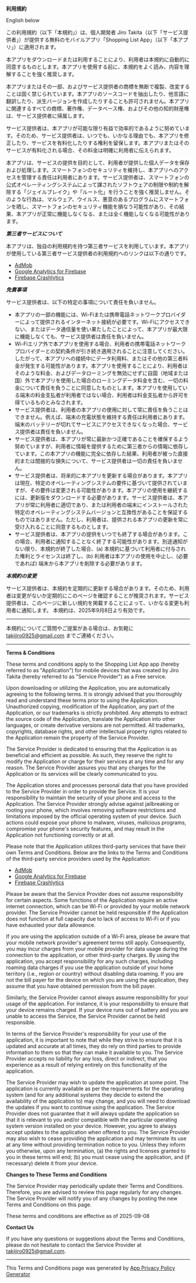 **利用規約**

English below

この利用規約（以下「本規約」）は、個人開発者 Jiro Takita（以下「サービス提供者」）が提供する無料のモバイルアプリ「Shopping List App」（以下「本アプリ」）に適用されます。

本アプリをダウンロードまたは利用することにより、利用者は本規約に自動的に同意するものとします。本アプリを使用する前に、本規約をよく読み、内容を理解することを強く推奨します。

本アプリまたはその一部、およびサービス提供者の商標を無断で複製、改変することは固く禁じられています。本アプリのソースコードを抽出したり、他言語に翻訳したり、派生バージョンを作成したりすることも許可されません。本アプリに関連するすべての商標、著作権、データベース権、およびその他の知的財産権は、サービス提供者に帰属します。

サービス提供者は、本アプリが可能な限り有益で効率的であるように努めています。そのため、サービス提供者は、いつでも、いかなる理由でも、本アプリを修正したり、サービスを有料化したりする権利を留保します。本アプリまたはそのサービスが有料化される場合、その料金は明確に利用者に伝えられます。

本アプリは、サービスの提供を目的として、利用者が提供した個人データを保存および処理します。スマートフォンのセキュリティを維持し、本アプリへのアクセスを管理する責任は利用者にあります。サービス提供者は、スマートフォンの公式オペレーティングシステムによって課されたソフトウェアの制限や制約を解除する「ジェイルブレイク」や「ルート化」を行うことを強く推奨しません。そのような行為は、マルウェア、ウイルス、悪意のあるプログラムにスマートフォンを晒し、スマートフォンのセキュリティ機能を損なう可能性があり、その結果、本アプリが正常に機能しなくなる、または全く機能しなくなる可能性があります。

***第三者サービスについて***

本アプリは、独自の利用規約を持つ第三者サービスを利用しています。本アプリが使用している第三者サービス提供者の利用規約へのリンクは以下の通りです。
*   [AdMob](https://developers.google.com/admob/terms)
*   [Google Analytics for Firebase](https://www.google.com/analytics/terms/)
*   [Firebase Crashlytics](https://firebase.google.com/terms/crashlytics)

***免責事項***

サービス提供者は、以下の特定の事項について責任を負いません。

* 本アプリの一部の機能には、Wi-Fiまたは携帯電話ネットワークプロバイダーによって提供されるインターネット接続が必要です。Wi-Fiにアクセスできない、またはデータ通信量を使い果たしたことによって、本アプリが最大限に機能しなくても、サービス提供者は責任を負いません。
* Wi-Fiエリア外で本アプリを使用する場合、利用者の携帯電話ネットワークプロバイダーとの契約条件が引き続き適用されることに注意してください。したがって、本アプリへの接続中にデータ利用料、またはその他の第三者料金が発生する可能性があります。本アプリを使用することにより、利用者はそのような料金、およびデータローミングを無効にせずに自国（地域または国）外で本アプリを使用した場合のローミングデータ料金を含む、一切の料金について責任を負うことに同意したものとします。本アプリを使用している端末の料金支払者が利用者ではない場合、利用者は料金支払者から許可を得ているものとみなされます。
* サービス提供者は、利用者の本アプリの使用に対して常に責任を負うことはできません。例えば、端末の充電状態を維持する責任は利用者にあります。端末のバッテリーが切れてサービスにアクセスできなくなった場合、サービス提供者は責任を負いません。
* サービス提供者は、本アプリが常に最新かつ正確であることを確保するよう努めていますが、利用者に情報を提供するために第三者からの情報に依存しています。この本アプリの機能に完全に依存した結果、利用者が被った直接的または間接的な損失について、サービス提供者は一切の責任を負いません。
* サービス提供者は、将来的に本アプリを更新する場合があります。本アプリは現在、特定のオペレーティングシステムの要件に基づいて提供されていますが、その要件は変更される可能性があります。本アプリの使用を継続するには、更新版をダウンロードする必要があります。サービス提供者は、本アプリが常に利用者に適切であり、または利用者の端末にインストールされた特定のオペレーティングシステムバージョンと互換性があることを保証するものではありません。ただし、利用者は、提供される本アプリの更新を常に受け入れることに同意するものとします。
* サービス提供者は、本アプリの提供をいつでも終了する場合があります。この場合、利用者に通知することなく終了する可能性があります。別途通知がない限り、本規約が終了した場合、(a) 本規約に基づいて利用者に付与された権利とライセンスは終了し、(b) 利用者は本アプリの使用を中止し、(必要であれば) 端末から本アプリを削除する必要があります。

***本規約の変更***

サービス提供者は、本規約を定期的に更新する場合があります。そのため、利用者は変更がないか定期的にこのページを確認することが推奨されます。サービス提供者は、このページに新しい規約を掲載することによって、いかなる変更も利用者に通知します。
本規約は、2025年9月8日より有効です。

* * *

本規約についてご質問やご提案がある場合は、お気軽に takijiro0925@gmail.com までご連絡ください。

* * *

**Terms & Conditions**  

These terms and conditions apply to the Shopping List App app (hereby referred to as "Application") for mobile devices that was created by Jiro Takita (hereby referred to as "Service Provider") as a Free service.

Upon downloading or utilizing the Application, you are automatically agreeing to the following terms. It is strongly advised that you thoroughly read and understand these terms prior to using the Application. Unauthorized copying, modification of the Application, any part of the Application, or our trademarks is strictly prohibited. Any attempts to extract the source code of the Application, translate the Application into other languages, or create derivative versions are not permitted. All trademarks, copyrights, database rights, and other intellectual property rights related to the Application remain the property of the Service Provider.

The Service Provider is dedicated to ensuring that the Application is as beneficial and efficient as possible. As such, they reserve the right to modify the Application or charge for their services at any time and for any reason. The Service Provider assures you that any charges for the Application or its services will be clearly communicated to you.

The Application stores and processes personal data that you have provided to the Service Provider in order to provide the Service. It is your responsibility to maintain the security of your phone and access to the Application. The Service Provider strongly advise against jailbreaking or rooting your phone, which involves removing software restrictions and limitations imposed by the official operating system of your device. Such actions could expose your phone to malware, viruses, malicious programs, compromise your phone's security features, and may result in the Application not functioning correctly or at all.

Please note that the Application utilizes third-party services that have their own Terms and Conditions. Below are the links to the Terms and Conditions of the third-party service providers used by the Application:

*   [AdMob](https://developers.google.com/admob/terms)
*   [Google Analytics for Firebase](https://www.google.com/analytics/terms/)
*   [Firebase Crashlytics](https://firebase.google.com/terms/crashlytics)

Please be aware that the Service Provider does not assume responsibility for certain aspects. Some functions of the Application require an active internet connection, which can be Wi-Fi or provided by your mobile network provider. The Service Provider cannot be held responsible if the Application does not function at full capacity due to lack of access to Wi-Fi or if you have exhausted your data allowance.

If you are using the application outside of a Wi-Fi area, please be aware that your mobile network provider's agreement terms still apply. Consequently, you may incur charges from your mobile provider for data usage during the connection to the application, or other third-party charges. By using the application, you accept responsibility for any such charges, including roaming data charges if you use the application outside of your home territory (i.e., region or country) without disabling data roaming. If you are not the bill payer for the device on which you are using the application, they assume that you have obtained permission from the bill payer.

Similarly, the Service Provider cannot always assume responsibility for your usage of the application. For instance, it is your responsibility to ensure that your device remains charged. If your device runs out of battery and you are unable to access the Service, the Service Provider cannot be held responsible.

In terms of the Service Provider's responsibility for your use of the application, it is important to note that while they strive to ensure that it is updated and accurate at all times, they do rely on third parties to provide information to them so that they can make it available to you. The Service Provider accepts no liability for any loss, direct or indirect, that you experience as a result of relying entirely on this functionality of the application.

The Service Provider may wish to update the application at some point. The application is currently available as per the requirements for the operating system (and for any additional systems they decide to extend the availability of the application to) may change, and you will need to download the updates if you want to continue using the application. The Service Provider does not guarantee that it will always update the application so that it is relevant to you and/or compatible with the particular operating system version installed on your device. However, you agree to always accept updates to the application when offered to you. The Service Provider may also wish to cease providing the application and may terminate its use at any time without providing termination notice to you. Unless they inform you otherwise, upon any termination, (a) the rights and licenses granted to you in these terms will end; (b) you must cease using the application, and (if necessary) delete it from your device.

**Changes to These Terms and Conditions**

The Service Provider may periodically update their Terms and Conditions. Therefore, you are advised to review this page regularly for any changes. The Service Provider will notify you of any changes by posting the new Terms and Conditions on this page.

These terms and conditions are effective as of 2025-09-08

**Contact Us**

If you have any questions or suggestions about the Terms and Conditions, please do not hesitate to contact the Service Provider at takijiro0925@gmail.com.

* * *

This Terms and Conditions page was generated by [App Privacy Policy Generator](https://app-privacy-policy-generator.nisrulz.com/)


